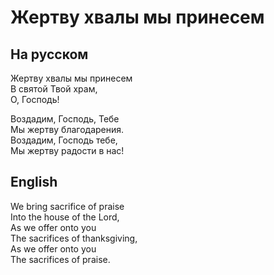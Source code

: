 # Жертву хвалы мы принесем
## На русском  
Жертву хвалы мы принесем  
В святой Твой храм,  
О, Господь!  
  
Воздадим, Господь, Тебе  
Мы жертву благодарения.  
Воздадим, Господь тебе,  
Мы жертву радости в нас!  
## English  
We bring  sacrifice of praise  
Into the house of the Lord,  
As we offer onto you  
The sacrifices of thanksgiving,  
As we offer onto you  
The sacrifices of praise.  
